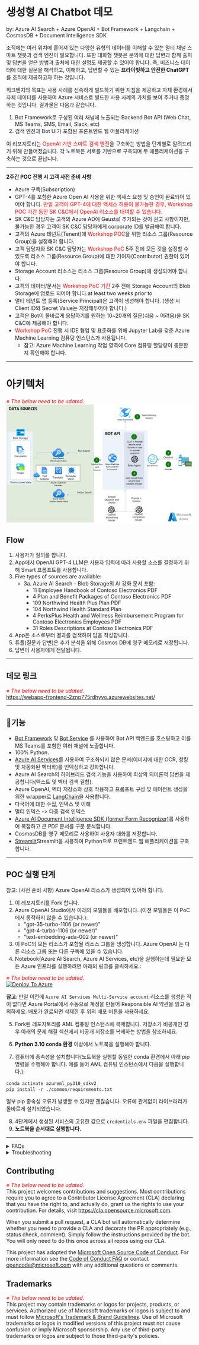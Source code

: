 # 생성형 AI Chatbot 데모 

by: Azure AI Search + Azure OpenAI + Bot Framework + Langchain + CosmosDB + Document Intelligence SDK

조직에는 여러 위치에 흩어져 있는 다양한 유형의 데이터를 이해할 수 있는 멀티 채널 스마트 챗봇과 검색 엔진이 필요합니다. 또한 대화형 챗봇은 문의에 대한 답변과 함께 출처 및 답변을 얻은 방법과 출처에 대한 설명도 제공할 수 있어야 합니다. 즉, 비즈니스 데이터에 대한 질문을 해석하고, 이해하고, 답변할 수 있는 **프라이빗하고 안전한 ChatGPT**를 조직에 제공하고자 하는 것입니다. 

워크벤치의 목표는 사용 사례를 신속하게 빌드하기 위한 지침을 제공하고 자체 환경에서 자체 데이터를 사용하여 Azure 서비스로 빌드한 사용 사례의 가치를 보여 주거나 증명하는 것입니다. 결과물은 다음과 같습니다.

1. Bot Framework로 구성된 여러 채널에 노출되는 Backend Bot API (Web Chat, MS Teams, SMS, Email, Slack, etc)
2. 검색 엔진과 Bot UI가 포함된 프론트엔드 웹 어플리케이션

이 리포지토리는 <span style="color:red">OpenAI 기반 스마트 검색 엔진</span>을 구축하는 방법을 단계별로 알려드리기 위해 만들어졌습니다. 각 노트북은 서로를 기반으로 구축되며 두 애플리케이션을 구축하는 것으로 끝납니다.

---
**2주간 POC 진행 시 고객 사전 준비 사항**
* Azure 구독(Subscription)
* GPT-4를 포함한 Azure Open AI 사용을 위한 액세스 요청 및 승인이 완료되어 있어야 합니다. <span style="color:red">만일 고객이 GPT-4에 대한 액세스 허용이 불가능한 경우, Workshop POC 기간 동안 SK C&C에서 OpenAI 리소스를 대여할 수 있습니다.</span>
* SK C&C 담당자는 고객의 Azure AD에 Geust로 추가되는 것이 권고 사항이지만, 불가능한 경우 고객이 SK C&C 담당자에게 corporate ID를 발급해야 합니다.
* 고객의 Azure 테넌트(Tenent)에 <span style="color:red">Workshop POC</span>을 위한 리소스 그룹(Resource Group)을 설정해야 합니다.
* 고객 담당자와 SK C&C 담당자는 <span style="color:red">Workshop PoC</span> 5주 전에 모든 것을 설정할 수 있도록 리소스 그룹(Resource Group)에 대한 기여자(Contributor) 권한이 있어야 합니다.
* Storage Account 리소스는 리소스 그룹(Resource Group)에 생성되어야 합니다.
* 고객의 데이터/문서는 <span style="color:red">Workshop PoC 기간</span> 2주 전에 Storage Account의 Blob Storage에 업로드 되어야 합니다.at least two weeks prior to 
* 멀티 테넌트 앱 등록(Service Principal)은 고객이 생성해야 합니다. (생성 시 Client ID와 Secret Value는 저장해두어야 합니다.)
* 고객은 Bot이 올바르게 응답하기를 원하는 10~20개의 질문(쉬움 ~ 어려움)을 SK C&C에 제공해야 합니다.
* <span style="color:red">Workshop PoC</span> 진행 시 IDE 협업 및 표준화를 위해 Jupyter Lab을 갖춘 Azure Machine Learning 컴퓨팅 인스턴스가 사용됩니다.
   * 참고: Azure Machine Learning 작업 영역에 Core 컴퓨팅 할당량이 충분한지 확인해야 합니다. 

---
# 아키텍처 
<span style="color:red">*※ The below need to be udated.*</span><br>
![Architecture](./images/GPT-Smart-Search-Architecture2.jpg "Architecture")

## Flow
1. 사용자가 질의를 합니다.
2. App에서 OpenAI GPT-4 LLM은 사용자 입력에 따라 사용할 소스를 결정하기 위해 Smart 프롬프트를 사용합니다.
3. Five types of sources are available:
   * 3a. Azure AI Search - Blob Storage의 AI 강화 문서 포함:
       - 11 Employee Handbook of Contoso Electronics PDF
       - 4 Plan and Benefit Packages of Contoso Electronics PDF
       - 109 Northwind Health Plus Plan PDF
       - 104 Northwind Health Standard Plan
       - 4 PerksPlus Health and Wellness Reimbursement Program for Contoso Electronics Employees PDF
       - 31 Roles Descriptions at Contoso Electronics PDF
4. App은 소스로부터 결과를 검색하여 답을 작성합니다.
5. 튜플(질문과 답변)은 추가 분석을 위해 Cosmos DB에 영구 메모리로 저장됩니다.
6. 답변이 사용자에게 전달됩니다. 

---
## 데모 링크
<span style="color:red">*※ The below need to be udated.*</span><br>
https://webapp-frontend-2znp775rdhyvo.azurewebsites.net/


---

## 🔧**기능**

   - [Bot Framework](https://dev.botframework.com/) 및 [Bot Service](https://azure.microsoft.com/en-us/products/bot-services/) 를 사용하여 Bot API 백엔드를 호스팅하고 이를 MS Teams를 포함한 여러 채널에 노출합니다.
   - 100% Python.
   - [Azure AI Services](https://azure.microsoft.com/en-us/products/cognitive-services/)를 사용하여 구조화되지 않은 문서(이미지에 대한 OCR, 청킹 및 자동화된 벡터화)를 인덱싱하고 강화합니다.
   - Azure AI Search의 하이브리드 검색 기능을 사용하여 최상의 의미론적 답변을 제공합니다(텍스트 및 벡터 검색 결합).
   - Azure OpenAI, 벡터 저장소와 상호 작용하고 프롬프트 구성 및 에이전트 생성을 위한 wrapper로 [LangChain](https://langchain.readthedocs.io/en/latest/)을 사용합니다.
   - 다국어에 대한 수집, 인덱스 및 이해
   - 멀티 인덱스 -> 다중 검색 인덱스
   - [Azure AI Document Intelligence SDK (former Form Recognizer)](https://learn.microsoft.com/en-us/azure/ai-services/document-intelligence/overview?view=doc-intel-3.0.0)를 사용하여 복잡하고 큰 PDF 문서를 구문 분석합니다.
   - CosmosDB를 영구 메모리로 사용하여 사용자 대화를 저장합니다.
   - [Streamlit](https://streamlit.io/)Streamlit을 사용하여 Python으로 프런트엔드 웹 애플리케이션을 구축합니다.
   

---

## **POC 실행 단계**

참고: (사전 준비 사항) Azure OpenAI 리소스가 생성되어 있어야 합니다.

1. 이 레포지토리를 Fork 합니다.
2. Azure OpenAI Studio에서 아래의 모델들을 배포합니다. (이전 모델들은 이 PoC에서 동작하지 않을 수 있습니다.):
   - "gpt-35-turbo-1106 (or newer)" 
   - "gpt-4-turbo-1106  (or newer)"
   - "text-embedding-ada-002 (or newer)"
3. 이 PoC의 모든 리소스가 포함될 리소스 그룹을 생성합니다. Azure OpenAI 는 다른 리소스 그룹 또는 다른 구독에 있을 수 있습니다.
4. Notebook(Azure AI Search, Azure AI Services, etc)을 실행하는데 필요한 모든 Azure 인프라를 실행하려면 아래의 링크를 클릭하세요.:

<span style="color:red">*※ The below need to be udated.*</span><br>
[![Deploy To Azure](https://aka.ms/deploytoazurebutton)](https://portal.azure.com/#create/Microsoft.Template/uri/https%3A%2F%2Fraw.githubusercontent.com%2Fendingone%2FAzure-AI-Search-Azure-OpenAI-Workbench%2Fmain%2Fazuredeploy.json) 

**참고**: 만일 이전에 `Azure AI Services Multi-Service account` 리소스를 생성한 적이 없다면 Azure Portal에서 수동으로 계정을 만들어 Responsible AI 약관을 읽고 동의하세요. 배포가 완료되면 삭제한 후 위의 배포 버튼을 사용하세요.

5. Fork된 레포지토리를 AML 컴퓨팅 인스턴스에 복제합니다. 저장소가 비공개인 경우 아래의 문제 해결 섹션에서 비공개 저장소를 복제하는 방법을 참조하세요.

6. **Python 3.10 conda 환경** 이상에서 노트북을 실행해야 합니다.
7. 컴퓨터에 종속성을 설치합니다(노트북을 실행할 동일한 conda 환경에서 아래 pip 명령을 수행해야 합니다. 예를 들어 AML 컴퓨팅 인스턴스에서 다음을 실행합니다.):
```
conda activate azureml_py310_sdkv2
pip install -r ./common/requirements.txt
```

일부 pip 종속성 오류가 발생할 수 있지만 괜찮습니다. 오류에 관계없이 라이브러리가 올바르게 설치되었습니다.

8. 4단계에서 생성된 서비스의 고유한 값으로 `credentials.env` 파일을 편집합니다.
9. **노트북을 순서대로 실행합니다.** 

---

<details>

<summary>FAQs</summary>
  
## **FAQs**

1. **Why use Azure AI Search engine to provide the context for the LLM and not fine tune the LLM instead?**

A: Quoting the [OpenAI documentation](https://platform.openai.com/docs/guides/fine-tuning): "GPT-3 has been pre-trained on a vast amount of text from the open internet. When given a prompt with just a few examples, it can often intuit what task you are trying to perform and generate a plausible completion. This is often called "few-shot learning.
Fine-tuning improves on few-shot learning by training on many more examples than can fit in the prompt, letting you achieve better results on a wide number of tasks. Once a model has been fine-tuned, you won't need to provide examples in the prompt anymore. This **saves costs and enables lower-latency requests**"

However, fine-tuning the model requires providing hundreds or thousands of Prompt and Completion tuples, which are essentially query-response samples. The purpose of fine-tuning is not to give the LLM knowledge of the company's data but to provide it with examples so it can perform tasks really well without requiring examples on every prompt.

There are cases where fine-tuning is necessary, such as when the examples contain proprietary data that should not be exposed in prompts or when the language used is highly specialized, as in healthcare, pharmacy, or other industries or use cases where the language used is not commonly found on the internet.
</details>

<details>

<summary>Troubleshooting</summary>
  
## Troubleshooting

Steps to clone a private repo:
- On your Terminal, Paste the text below, substituting in your GitHub email address. [Generate a new SSH key](https://docs.github.com/en/authentication/connecting-to-github-with-ssh/generating-a-new-ssh-key-and-adding-it-to-the-ssh-agent#generating-a-new-ssh-key).
```bash
ssh-keygen -t ed25519 -C "your_email@example.com"
```
- Copy the SSH public key to your clipboard. [Add a new SSH key](https://docs.github.com/en/authentication/connecting-to-github-with-ssh/generating-a-new-ssh-key-and-adding-it-to-the-ssh-agent#generating-a-new-ssh-key).
```bash
cat ~/.ssh/id_ed25519.pub
# Then select and copy the contents of the id_ed25519.pub file
# displayed in the terminal to your clipboard
```
- On GitHub, go to **Settings-> SSH and GPG Keys-> New SSH Key**
- In the "Title" field, add a descriptive label for the new key. "AML Compute". In the "Key" field, paste your public key.
- Clone your private repo
```bash
git clone git@github.com:YOUR-USERNAME/YOUR-REPOSITORY.git
```
</details>

## Contributing
<span style="color:red">*※ The below need to be udated.*</span><br>
This project welcomes contributions and suggestions.  Most contributions require you to agree to a
Contributor License Agreement (CLA) declaring that you have the right to, and actually do, grant us
the rights to use your contribution. For details, visit https://cla.opensource.microsoft.com.

When you submit a pull request, a CLA bot will automatically determine whether you need to provide
a CLA and decorate the PR appropriately (e.g., status check, comment). Simply follow the instructions
provided by the bot. You will only need to do this once across all repos using our CLA.

This project has adopted the [Microsoft Open Source Code of Conduct](https://opensource.microsoft.com/codeofconduct/).
For more information see the [Code of Conduct FAQ](https://opensource.microsoft.com/codeofconduct/faq/) or
contact [opencode@microsoft.com](mailto:opencode@microsoft.com) with any additional questions or comments.

## Trademarks
<span style="color:red">*※ The below need to be udated.*</span><br>
This project may contain trademarks or logos for projects, products, or services. Authorized use of Microsoft 
trademarks or logos is subject to and must follow 
[Microsoft's Trademark & Brand Guidelines](https://www.microsoft.com/en-us/legal/intellectualproperty/trademarks/usage/general).
Use of Microsoft trademarks or logos in modified versions of this project must not cause confusion or imply Microsoft sponsorship.
Any use of third-party trademarks or logos are subject to those third-party's policies.


